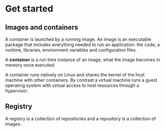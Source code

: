 # Get started

## Images and containers

A container is launched by a running image. An image is an executable package that includes everything needed to run an application: the code, a runtime, libraries, environment variables and configuration files.

A **container** is a run time instance of an image, what the image becomes in memory once executed.

A container runs natively on Linux and shares the kernel of the host machine with other containers. By contrast a virtual machine runs a guest operating system with virtual access to host resources through a hypervisor.


## Registry

A registry is a collection of repositories and a repository is a collection of images.